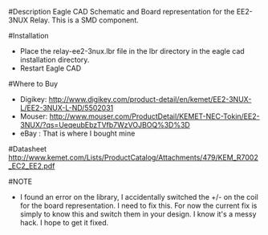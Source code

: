 #Description
Eagle CAD Schematic and Board representation for the EE2-3NUX Relay.  This is a SMD component.

#Installation
* Place the relay-ee2-3nux.lbr file in the lbr directory in the eagle cad installation directory.
* Restart Eagle CAD

#Where to Buy
* Digikey: http://www.digikey.com/product-detail/en/kemet/EE2-3NUX-L/EE2-3NUX-L-ND/5502031
* Mouser: http://www.mouser.com/ProductDetail/KEMET-NEC-Tokin/EE2-3NUX/?qs=UeqeubEbzTVfb7WzVOJBOQ%3D%3D
* eBay : That is where I bought mine

#Datasheet
http://www.kemet.com/Lists/ProductCatalog/Attachments/479/KEM_R7002_EC2_EE2.pdf

#NOTE
* I found an error on the library, I accidentally switched the +/- on the coil for the board representation.  I need to fix this.  For now the current fix is simply to know this and switch them in your design.  I know it's a messy hack.  I hope to get it fixed.